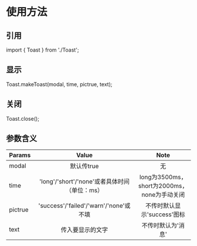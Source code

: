 # 使用方法

## 引用
import { Toast } from './Toast';

## 显示
Toast.makeToast(modal, time, pictrue, text);

## 关闭
Toast.close();

## 参数含义
| Params | Value | Note |
| - | :-: | :-: |
| modal | 默认传true | 无 |
| time | 'long'/'short'/'none'或者具体时间（单位：ms） | long为3500ms，short为2000ms，none为手动关闭 |
| pictrue | 'success'/'failed'/'warn'/'none'或不填 | 不传时默认显示'success'图标 |
| text | 传入要显示的文字 | 不传时默认为'消息' |